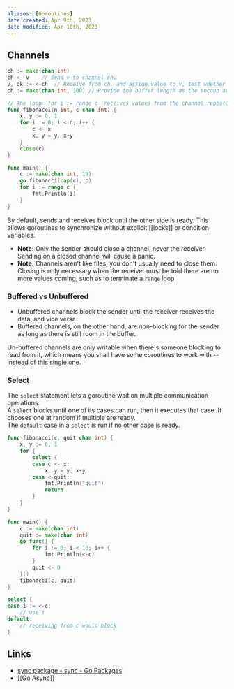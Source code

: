 ```yaml
---
aliases: [Goroutines]
date created: Apr 9th, 2023
date modified: Apr 10th, 2023
---
```


## Channels
```go
ch := make(chan int)
ch <- v    // Send v to channel ch.
v, ok := <-ch  // Receive from ch, and assign value to v, test whether a channel has been closed
ch := make(chan int, 100) // Provide the buffer length as the second argument to `make` to initialize a buffered channel:

// The loop `for i := range c` receives values from the channel repeatedly until it is closed.
func fibonacci(n int, c chan int) {
	x, y := 0, 1
	for i := 0; i < n; i++ {
		c <- x
		x, y = y, x+y
	}
	close(c)
}

func main() {
	c := make(chan int, 10)
	go fibonacci(cap(c), c)
	for i := range c {
		fmt.Println(i)
	}
}
```

By default, sends and receives block until the other side is ready. This allows goroutines to synchronize without explicit [[locks]] or condition variables.
- **Note:** Only the sender should close a channel, never the receiver. Sending on a closed channel will cause a panic.
- **Note:** Channels aren't like files; you don't usually need to close them. Closing is only necessary when the receiver must be told there are no more values coming, such as to terminate a `range` loop.

### Buffered vs Unbuffered
- Unbuffered channels block the sender until the receiver receives the data, and vice versa.
- Buffered channels, on the other hand, are non-blocking for the sender as long as there is still room in the buffer.

Un-buffered channels are only writable when there's someone blocking to read from it, which means you shall have some coroutines to work with -- instead of this single one.
### Select
The `select` statement lets a goroutine wait on multiple communication operations.  
A `select` blocks until one of its cases can run, then it executes that case. It chooses one at random if multiple are ready.  
The `default` case in a `select` is run if no other case is ready.

```go
func fibonacci(c, quit chan int) {
	x, y := 0, 1
	for {
		select {
		case c <- x:
			x, y = y, x+y
		case <-quit:
			fmt.Println("quit")
			return
		}
	}
}

func main() {
	c := make(chan int)
	quit := make(chan int)
	go func() {
		for i := 0; i < 10; i++ {
			fmt.Println(<-c)
		}
		quit <- 0
	}()
	fibonacci(c, quit)
}

select {
case i := <-c:
    // use i
default:
    // receiving from c would block
}
```

## Links
- [sync package - sync - Go Packages](http://golang.org/pkg/sync/#WaitGroup)
- [[Go Async]]